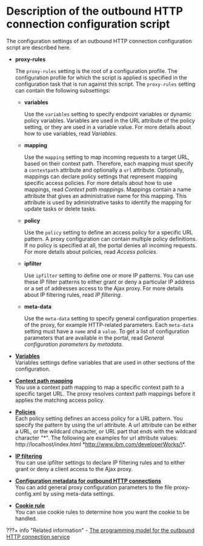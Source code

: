 # Description of the outbound HTTP connection configuration script

The configuration settings of an outbound HTTP connection configuration script are described here.

-   **proxy-rules**

    The `proxy-rules` setting is the root of a configuration profile. The configuration profile for which the script is applied is specified in the configuration task that is run against this script. The `proxy-rules` setting can contain the following subsettings:

    -   **variables**

        Use the `variables` setting to specify endpoint variables or dynamic policy variables. Variables are used in the URL attribute of the policy setting, or they are used in a variable value. For more details about how to use variables, read *Variables*.

    -   **mapping**

        Use the `mapping` setting to map incoming requests to a target URL, based on their context path. Therefore, each mapping must specify a `contextpath` attribute and optionally a `url` attribute. Optionally, mappings can declare policy settings that represent mapping specific access policies. For more details about how to use mappings, read *Context path mappings*. Mappings contain a name attribute that gives an administrative name for this mapping. This attribute is used by administrative tasks to identify the mapping for update tasks or delete tasks.

    -   **policy**

        Use the `policy` setting to define an access policy for a specific URL pattern. A proxy configuration can contain multiple policy definitions. If no policy is specified at all, the portal denies all incoming requests. For more details about policies, read *Access policies*.

    -   **ipfilter**

        Use `ipfilter` setting to define one or more IP patterns. You can use these IP filter patterns to either grant or deny a particular IP address or a set of addresses access to the Ajax proxy. For more details about IP filtering rules, read *IP filtering*.

    -   **meta-data**

        Use the `meta-data` setting to specify general configuration properties of the proxy, for example HTTP-related parameters. Each `meta-data` setting must have a `name` and a `value`. To get a list of configuration parameters that are available in the portal, read *General configuration parameters by metadata*.


-   **[Variables](outbhttp_cfg_script_variables.md)**  
Variables settings define variables that are used in other sections of the configuration.
-   **[Context path mapping](outbhttp_cfg_script_cntxt_path_map.md)**  
You use a context path mapping to map a specific context path to a specific target URL. The proxy resolves context path mappings before it applies the matching access policy.
-   **[Policies](outbhttp_cfg_script_acc_pol.md)**  
Each policy setting defines an access policy for a URL pattern. You specify the pattern by using the url attribute. A url attribute can be either a URL, or the wildcard character, or URL part that ends with the wildcard character "\*". The following are examples for url attribute values: http://localhost/index.html \*http://www.ibm.com/developerWorks/\*.
-   **[IP filtering](outbhttp_cfg_script_ip_fltr.md)**  
You can use ipfilter settings to declare IP filtering rules and to either grant or deny a client access to the Ajax proxy.
-   **[Configuration metadata for outbound HTTP connections](outbhttp_cfg_script_metadata.md)**  
You can add general proxy configuration parameters to the file proxy-config.xml by using meta-data settings.
-   **[Cookie rule](outbhttp_cfg_script_cookie_rule.md)**  
You can use cookie rules to determine how you want the cookie to be handled.


???+ info "Related information"
    - [The programming model for the outbound HTTP connection service](../../../outbhttp_progr_model.md)

